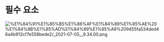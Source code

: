 # 필수 요소

![%E1%84%91%E1%85%B5%E1%86%AF%E1%84%89%E1%85%AE%20%E1%84%8B%E1%85%AD%E1%84%89%E1%85%A9%209455fa534ded46a4b912cf7e558bede2/_2021-07-05__9.34.00.png](%E1%84%91%E1%85%B5%E1%86%AF%E1%84%89%E1%85%AE%20%E1%84%8B%E1%85%AD%E1%84%89%E1%85%A9%209455fa534ded46a4b912cf7e558bede2/_2021-07-05__9.34.00.png)